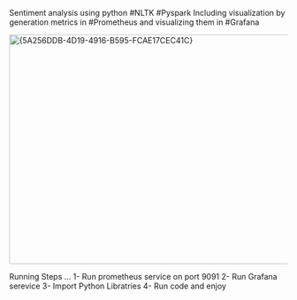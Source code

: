 Sentiment analysis using python 
#NLTK 
#Pyspark 
Including visualization by generation metrics in #Prometheus and visualizing them in #Grafana 

<img width="1367" height="415" alt="{5A256DDB-4D19-4916-B595-FCAE17CEC41C}" src="https://github.com/user-attachments/assets/2ad77843-bb69-4a71-afb5-221f30a041d9" />


Running Steps ... 
1- Run prometheus service on port 9091 
2- Run Grafana serevice 
3- Import Python Libratries 
4- Run code and enjoy 
